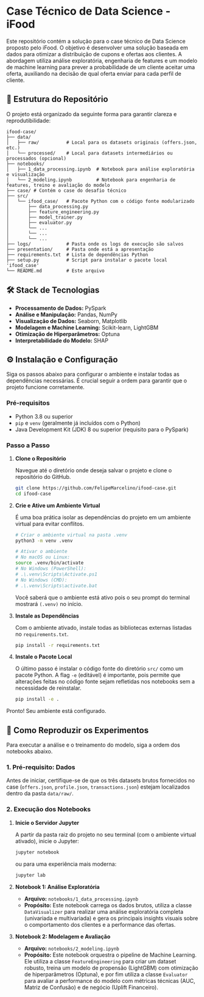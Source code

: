 # Case Técnico de Data Science - iFood

Este repositório contém a solução para o case técnico de Data Science proposto pelo iFood. O objetivo é desenvolver uma solução baseada em dados para otimizar a distribuição de cupons e ofertas aos clientes. A abordagem utiliza análise exploratória, engenharia de features e um modelo de machine learning para prever a probabilidade de um cliente aceitar uma oferta, auxiliando na decisão de qual oferta enviar para cada perfil de cliente.

## 🚀 Estrutura do Repositório

O projeto está organizado da seguinte forma para garantir clareza e reprodutibilidade:

```
ifood-case/
├── data/
│   ├── raw/          # Local para os datasets originais (offers.json, etc.)
│   └── processed/    # Local para datasets intermediários ou processados (opcional)
├── notebooks/
│   ├── 1_data_processing.ipynb  # Notebook para análise exploratória e visualização
│   └── 2_modeling.ipynb         # Notebook para engenharia de features, treino e avaliação do modelo
├── case/ # Contém o case do desafio técnico
├── src/
│   └── ifood_case/   # Pacote Python com o código fonte modularizado
│       ├── data_processing.py
│       ├── feature_engineering.py
│       ├── model_trainer.py
│       ├── evaluator.py
│       └── ...
│       └── ...
│       └── ...
├── logs/             # Pasta onde os logs de execução são salvos
├── presentation/     # Pasta onde está a apresentação
├── requirements.txt  # Lista de dependências Python
├── setup.py          # Script para instalar o pacote local 'ifood_case'
└── README.md         # Este arquivo
```

## 🛠️ Stack de Tecnologias

* **Processamento de Dados:** PySpark
* **Análise e Manipulação:** Pandas, NumPy
* **Visualização de Dados:** Seaborn, Matplotlib
* **Modelagem e Machine Learning:** Scikit-learn, LightGBM
* **Otimização de Hiperparâmetros:** Optuna
* **Interpretabilidade do Modelo:** SHAP

## ⚙️ Instalação e Configuração

Siga os passos abaixo para configurar o ambiente e instalar todas as dependências necessárias. É crucial seguir a ordem para garantir que o projeto funcione corretamente.

### Pré-requisitos

* Python 3.8 ou superior
* `pip` e `venv` (geralmente já incluídos com o Python)
* Java Development Kit (JDK) 8 ou superior (requisito para o PySpark)

### Passo a Passo

1.  **Clone o Repositório**

    Navegue até o diretório onde deseja salvar o projeto e clone o repositório do GitHub.

    ```bash
    git clone https://github.com/FelipeMarcelino/ifood-case.git
    cd ifood-case
    ```

2.  **Crie e Ative um Ambiente Virtual**

    É uma boa prática isolar as dependências do projeto em um ambiente virtual para evitar conflitos.

    ```bash
    # Criar o ambiente virtual na pasta .venv
    python3 -m venv .venv

    # Ativar o ambiente
    # No macOS ou Linux:
    source .venv/bin/activate
    # No Windows (PowerShell):
    # .\.venv\Scripts\Activate.ps1
    # No Windows (CMD):
    # .\.venv\Scripts\activate.bat
    ```
    Você saberá que o ambiente está ativo pois o seu prompt do terminal mostrará `(.venv)` no início.

3.  **Instale as Dependências**

    Com o ambiente ativado, instale todas as bibliotecas externas listadas no `requirements.txt`.

    ```bash
    pip install -r requirements.txt
    ```

4.  **Instale o Pacote Local**

    O último passo é instalar o código fonte do diretório `src/` como um pacote Python. A flag `-e` (editável) é importante, pois permite que alterações feitas no código fonte sejam refletidas nos notebooks sem a necessidade de reinstalar.

    ```bash
    pip install -e .
    ```

Pronto! Seu ambiente está configurado.

## 🚀 Como Reproduzir os Experimentos

Para executar a análise e o treinamento do modelo, siga a ordem dos notebooks abaixo.

### 1. Pré-requisito: Dados

Antes de iniciar, certifique-se de que os três datasets brutos fornecidos no case (`offers.json`, `profile.json`, `transactions.json`) estejam localizados dentro da pasta `data/raw/`.

### 2. Execução dos Notebooks

1.  **Inicie o Servidor Jupyter**

    A partir da pasta raiz do projeto no seu terminal (com o ambiente virtual ativado), inicie o Jupyter:
    ```bash
    jupyter notebook
    ```
    ou para uma experiência mais moderna:
    ```bash
    jupyter lab
    ```

2.  **Notebook 1: Análise Exploratória**

    * **Arquivo:** `notebooks/1_data_processing.ipynb`
    * **Propósito:** Este notebook carrega os dados brutos, utiliza a classe `DataVisualizer` para realizar uma análise exploratória completa (univariada e multivariada) e gera os principais insights visuais sobre o comportamento dos clientes e a performance das ofertas.

3.  **Notebook 2: Modelagem e Avaliação**

    * **Arquivo:** `notebooks/2_modeling.ipynb`
    * **Propósito:** Este notebook orquestra o pipeline de Machine Learning. Ele utiliza a classe `FeatureEngineering` para criar um dataset robusto, treina um modelo de propensão (LightGBM) com otimização de hiperparâmetros (Optuna), e por fim utiliza a classe `Evaluator` para avaliar a performance do modelo com métricas técnicas (AUC, Matriz de Confusão) e de negócio (Uplift Financeiro).
